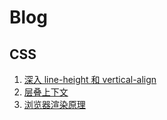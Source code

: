 # Blog
## CSS
1. [深入 line-height 和 vertical-align](https://github.com/nfssuzukaze/Blog/issues/1)
2. [层叠上下文](https://github.com/nfssuzukaze/Blog/issues/2)
3. [浏览器渲染原理](https://github.com/nfssuzukaze/Blog/issues/3)
